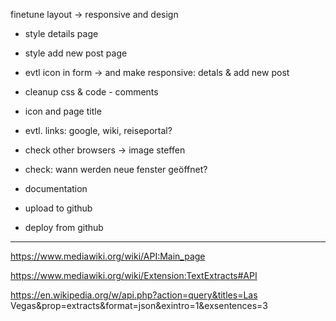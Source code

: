 finetune layout -> responsive and design
* style details page
* style add new post page
* evtl icon  in form
-> and make responsive: detals & add new post

* cleanup css & code - comments



* icon and page title

* evtl. links: google, wiki, reiseportal?

* check other browsers
    -> image steffen
* check: wann werden neue fenster geöffnet?
* documentation

* upload to github
* deploy from github

---



https://www.mediawiki.org/wiki/API:Main_page

https://www.mediawiki.org/wiki/Extension:TextExtracts#API



https://en.wikipedia.org/w/api.php?action=query&titles=Las Vegas&prop=extracts&format=json&exintro=1&exsentences=3




